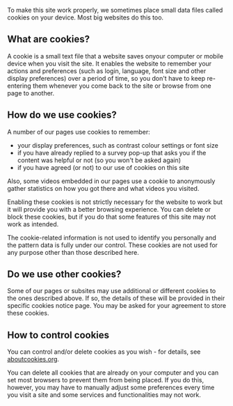 <!--
Title: Cookies
Description: About Pype uses cookies
Keywords: cookies, consent, privacy, disclaimer
ogimage: newsiteimage.jpg
Date: 2013/01/01 03:43:00
Updated: 2014/01/26 03:23
-->
To make this site work properly, we sometimes place small data files called cookies on your device. Most big websites do this too.

## What are cookies?

A cookie is a small text file that a website saves onyour computer or mobile device when you visit the site. It enables the website to remember your actions and preferences (such as login, language, font size and other display preferences) over a period of time, so you don't have to keep re-entering them whenever you come back to the site or browse from one page to another.

## How do we use cookies?

A number of our pages use cookies to remember:
* your display preferences, such as contrast colour settings or font size
* if you have already replied to a survey pop-up that asks you if the content was helpful or not (so you won't be asked again)
* if you have agreed (or not) to our use of cookies on this site

Also, some videos embedded in our pages use a cookie to anonymously gather statistics on how you got there and what videos you visited.

Enabling these cookies is not strictly necessary for the website to work but it will provide you with a better browsing experience. You can delete or block these cookies, but if you do that some features of this site may not work as intended.

The cookie-related information is not used to identify you personally and the pattern data is fully under our control. These cookies are not used for any purpose other than those described here.

## Do we use other cookies?

Some of our pages or subsites may use additional or different cookies to the ones described above. If so, the details of these will be provided in their specific cookies notice page. You may be asked for your agreement to store these cookies.

## How to control cookies

You can control and/or delete cookies as you wish - for details, see [aboutcookies.org](http://www.aboutcookies.org/").

You can delete all cookies that are already on your computer and you can set most browsers to prevent them from being placed. If you do this, however, you may have to manually adjust some preferences every time you visit a site and some services and functionalities may not work.
